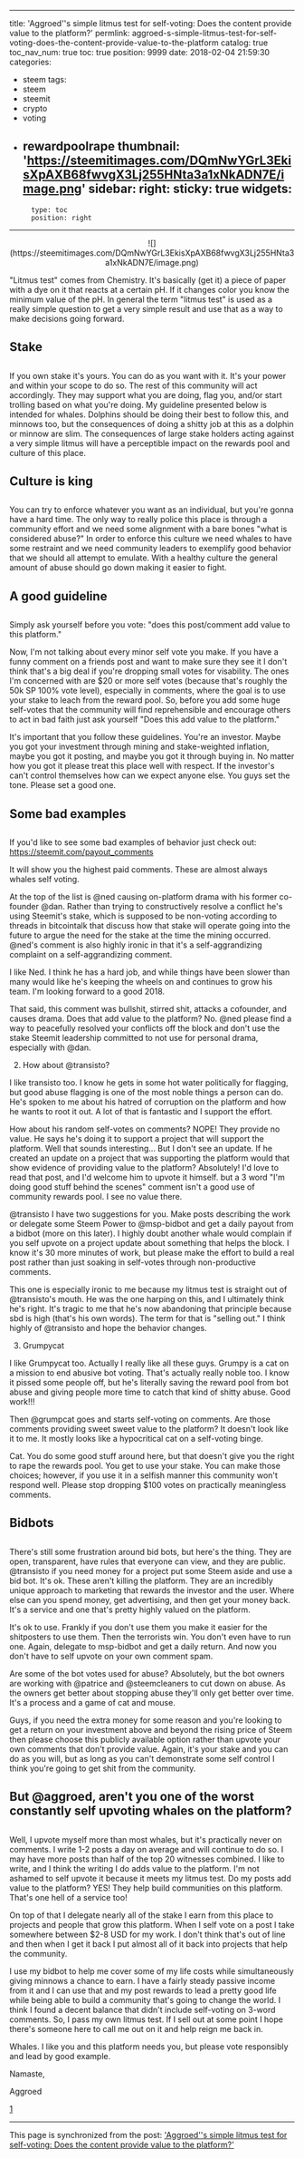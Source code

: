
---
title: 'Aggroed''s simple litmus test for self-voting: Does the content provide value to the platform?'
permlink: aggroed-s-simple-litmus-test-for-self-voting-does-the-content-provide-value-to-the-platform
catalog: true
toc_nav_num: true
toc: true
position: 9999
date: 2018-02-04 21:59:30
categories:
- steem
tags:
- steem
- steemit
- crypto
- voting
- rewardpoolrape
thumbnail: 'https://steemitimages.com/DQmNwYGrL3EkisXpAXB68fwvgX3Lj255HNta3a1xNkADN7E/image.png'
sidebar:
    right:
        sticky: true
widgets:
    -
        type: toc
        position: right
---


<center> ![](https://steemitimages.com/DQmNwYGrL3EkisXpAXB68fwvgX3Lj255HNta3a1xNkADN7E/image.png) </center>

"Litmus test" comes from Chemistry.  It's basically (get it) a piece of paper with a dye on it that reacts at a certain pH.  If it changes color you know the minimum value of the pH. In general the term "litmus test" is used as a really simple question to get a very simple result and use that as a way to make decisions going forward.

## Stake <h2>

If you own stake it's yours.  You can do as you want with it.  It's your power and within your scope to do so.  The rest of this community will act accordingly.  They may support what you are doing, flag you, and/or start trolling based on what you're doing.  My guideline presented below is intended for whales.  Dolphins should be doing their best to follow this, and minnows too, but the consequences of doing a shitty job at this as a dolphin or minnow are slim.  The consequences of large stake holders acting against a very simple litmus will have a perceptible impact on the rewards pool and culture of this place.

## Culture is king <h2>

You can try to enforce whatever you want as an individual, but you're gonna have a hard time.  The only way to really police this place is through a community effort and we need some alignment with a bare bones "what is considered abuse?"  In order to enforce this culture we need whales to have some restraint and we need community leaders to exemplify good behavior that we should all attempt to emulate.  With a healthy culture the general amount of abuse should go down making it easier to fight.

## A good guideline <h2>

Simply ask yourself before you vote: "does this post/comment add value to this platform."

Now, I'm not talking about every minor self vote you make.  If you have a funny comment on a friends post and want to make sure they see it I don't think that's a big deal if you're dropping small votes for visability.  The ones I'm concerned with are $20 or more self votes (because that's roughly the 50k SP 100% vote level), especially in comments, where the goal is to use your stake to leach from the reward pool.  So, before you add some huge self-votes that the community will find reprehensible and encourage others to act in bad faith just ask yourself "Does this add value to the platform."

It's important that you follow these guidelines.  You're an investor.  Maybe you got your investment through mining and stake-weighted inflation, maybe you got it posting, and maybe you got it through buying in.  No matter how you got it please treat this place well with respect.  If the investor's can't control themselves how can we expect anyone else.  You guys set the tone.  Please set a good one.

## Some bad examples <h2>

If you'd like to see some bad examples of behavior just check out: https://steemit.com/payout_comments

It will show you the highest paid comments.  These are almost always whales self voting.

At the top of the list is @ned causing on-platform drama with his former co-founder @dan.  Rather than trying to constructively resolve a conflict he's using Steemit's stake, which is supposed to be non-voting according to threads in bitcointalk that discuss how that stake will operate going into the future to argue the need for the stake at the time the mining occurred.  @ned's comment is also highly ironic in that it's a self-aggrandizing complaint on a self-aggrandizing comment.  

I like Ned.  I think he has a hard job, and while things have been slower than many would like he's keeping the wheels on and continues to grow his team.  I'm looking forward to a good 2018.  

That said, this comment was bullshit, stirred shit, attacks a cofounder, and causes drama.  Does that add value to the platform?  No.  @ned please find a way to peacefully resolved your conflicts off the block and don't use the stake Steemit leadership committed to not use for personal drama, especially with @dan.

2.  How about @transisto?

I like transisto too.  I know he gets in some hot water politically for flagging, but good abuse flagging is one of the most noble things a person can do.  He's spoken to me about his hatred of corruption on the platform and how he wants to root it out.  A lot of that is fantastic and I support the effort.

How about his random self-votes on comments?  NOPE!  They provide no value.  He says he's doing it to support a project that will support the platform.  Well that sounds interesting... But I don't see an update.  If he created an update on a project that was supporting the platform would that show evidence of providing value to the platform?  Absolutely!  I'd love to read that post, and I'd welcome him to upvote it himself.  but a 3 word "I'm doing good stuff behind the scenes" comment isn't a good use of community rewards pool.  I see no value there.

@transisto I have two suggestions for you.  Make posts describing the work or delegate some Steem Power to @msp-bidbot and get a daily payout from a bidbot (more on this later).  I highly doubt another whale would complain if you self upvote on a project update about something that helps the block.  I know it's 30 more minutes of work, but please make the effort to build a real post rather than just soaking in self-votes through non-productive comments.

This one is especially ironic to me because my litmus test is straight out of @transisto's mouth.  He was the one harping on this, and I ultimately think he's right.  It's tragic to me that he's now abandoning that principle because sbd is high (that's his own words).  The term for that is "selling out."  I think highly of @transisto and hope the behavior changes.

3.  Grumpycat

I like Grumpycat too.  Actually I really like all these guys.  Grumpy is a cat on a mission to end abusive bot voting.  That's actually really noble too.  I know it pissed some people off, but he's literally saving the reward pool from bot abuse and giving people more time to catch that kind of shitty abuse.  Good work!!!

Then @grumpcat goes and starts self-voting on comments.  Are those comments providing sweet sweet value to the platform?  It doesn't look like it to me.  It mostly looks like a hypocritical cat on a self-voting binge.  

Cat.  You do some good stuff around here, but that doesn't give you the right to rape the rewards pool.  You get to use your stake.  You can make those choices; however, if you use it in a selfish manner this community won't respond well.  Please stop dropping $100 votes on practically meaningless comments.  

## Bidbots <h2>

There's still some frustration around bid bots, but here's the thing.  They are open, transparent, have rules that everyone can view, and they are public.  @transisto if you need money for a project put some Steem aside and use a bid bot.  It's ok.  These aren't killing the platform.  They are an incredibly unique approach to marketing that rewards the investor and the user.  Where else can you spend money, get advertising, and then get your money back.  It's a service and one that's pretty highly valued on the platform.  

It's ok to use.  Frankly if you don't use them you make it easier for the shitposters to use them.  Then the terrorists win. 
 You don't even have to run one.  Again, delegate to msp-bidbot and get a daily return.  And now you don't have to self upvote on your own comment spam.

Are some of the bot votes used for abuse?  Absolutely, but the bot owners are working with @patrice and @steemcleaners to cut down on abuse.  As the owners get better about stopping abuse they'll only get better over time.  It's a process and a game of cat and mouse.  

Guys, if you need the extra money for some reason and you're looking to get a return on your investment above and beyond the rising price of Steem then please choose this publicly available option rather than upvote your own comments that don't provide value.  Again, it's your stake and you can do as you will, but as long as you can't demonstrate some self control I think you're going to get shit from the community.

## But @aggroed, aren't you one of the worst constantly self upvoting whales on the platform? <h2>

Well, I upvote myself more than most whales, but it's practically never on comments.  I write 1-2 posts a day on average and will continue to do so.  I may have more posts than half of the top 20 witnesses combined.  I like to write, and I think the writing I do adds value to the platform.  I'm not ashamed to self upvote it because it meets my litmus test.  Do my posts add value to the platform?  YES!  They help build communities on this platform.  That's one hell of a service too!

On top of that I delegate nearly all of the stake I earn from this place to projects and people that grow this platform.  When I self vote on a post I take somewhere between $2-8 USD for my work.  I don't think that's out of line and then when I get it back I put almost all of it back into projects that help the community.

I use my bidbot to help me cover some of my life costs while simultaneously giving minnows a chance to earn.  I have a fairly steady passive income from it and I can use that and my post rewards to lead a pretty good life while being able to build a community that's going to change the world.  I think I found a decent balance that didn't include self-voting on 3-word comments.  So, I pass my own litmus test.  If I sell out at some point I hope there's someone here to call me out on it and help reign me back in.

Whales.  I like you and this platform needs you, but please vote responsibly and lead by good example.

Namaste,

Aggroed

[1](https://www.workshopplus.com/ProductCart/pc/catalog/litmus-paper-red-&-blue_1438_detail.jpg)

- - -

This page is synchronized from the post: ['Aggroed''s simple litmus test for self-voting: Does the content provide value to the platform?'](https://steemit.com/@aggroed/aggroed-s-simple-litmus-test-for-self-voting-does-the-content-provide-value-to-the-platform)
